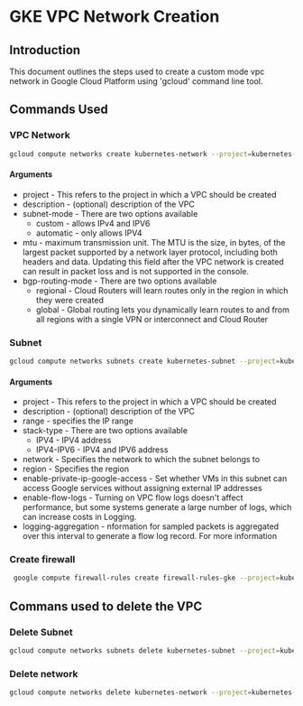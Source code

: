 # GKE VPC Network Creation

## Introduction
This document outlines the steps used to create a custom mode vpc network in Google Cloud Platform using 'gcloud' command line tool.

## Commands Used

### VPC Network

```bash
gcloud compute networks create kubernetes-network --project=kubernetes-learning-433210 --description=VPC\ created\ for\ GKE --subnet-mode=custom --mtu=1460 --bgp-routing-mode=regional
```

#### Arguments

* project - This refers to the project in which a VPC should be created
* description - (optional) description of the VPC
* subnet-mode - There are two options available
  * custom - allows IPv4 and IPV6
  * automatic - only allows IPV4
* mtu - maximum transmission unit. The MTU is the size, in bytes, of the largest packet supported by a network layer protocol, including both headers and data. Updating this field after the VPC network is created can result in packet loss and is not supported in the console.
* bgp-routing-mode - There are two options available
  * regional - Cloud Routers will learn routes only in the region in which they were created
  * global - Global routing lets you dynamically learn routes to and from all regions with a single VPN or interconnect and Cloud Router

### Subnet

```bash
gcloud compute networks subnets create kubernetes-subnet --project=kubernetes-learning-433210 --description=Subnet\ created\ for\ Kubernetes --range=10.0.1.0/24 --stack-type=IPV4_ONLY --network=kubernetes-network --region=asia-south1 --enable-private-ip-google-access --enable-flow-logs --logging-aggregation-interval=interval-5-sec --logging-flow-sampling=0.5 --logging-metadata=include-all
```

#### Arguments

* project - This refers to the project in which a VPC should be created
* description - (optional) description of the VPC
* range - specifies the IP range
* stack-type - There are two options available
  * IPV4 - IPV4 address
  * IPV4-IPV6 - IPV4 and IPV6 address
* network - Specifies the network to which the subnet belongs to
* region - Specifies the region
* enable-private-ip-google-access - Set whether VMs in this subnet can access Google services without assigning external IP addresses
* enable-flow-logs - Turning on VPC flow logs doesn't affect performance, but some systems generate a large number of logs, which can increase costs in Logging.
* logging-aggregation - nformation for sampled packets is aggregated over this interval to generate a flow log record. For more information

### Create firewall

```bash
 google compute firewall-rules create firewall-rules-gke --project=kubernetes-learning-433210 --network=projects/kubernetes-learning-433210/global/networks/kubernetes-network --description=Allow\ connection\ from\ specific\ IP --direction=INGRESS --priority=1000 --source-ranges=27.60.164.15/32 --action=ALLOW --rules=all
```


## Commans used to delete the VPC

### Delete Subnet

```bash
gcloud compute networks subnets delete kubernetes-subnet --project=kubernetes-learning-433210 --region=asia-south1
```

### Delete network

```bash
gcloud compute networks delete kubernetes-network --project=kubernetes-learning-433210
```

